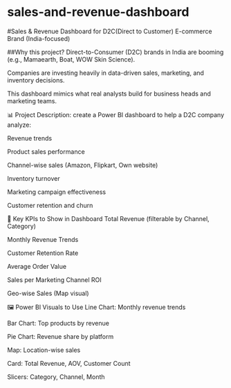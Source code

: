 # sales-and-revenue-dashboard
 #Sales &amp; Revenue Dashboard for D2C(Direct to Customer) E-commerce Brand (India-focused)

 ##Why this project?
Direct-to-Consumer (D2C) brands in India are booming (e.g., Mamaearth, Boat, WOW Skin Science).

Companies are investing heavily in data-driven sales, marketing, and inventory decisions.

This dashboard mimics what real analysts build for business heads and marketing teams.

📊 Project Description:
 create a Power BI dashboard to help a D2C company analyze:

Revenue trends

Product sales performance

Channel-wise sales (Amazon, Flipkart, Own website)

Inventory turnover

Marketing campaign effectiveness

Customer retention and churn

📌 Key KPIs to Show in Dashboard
Total Revenue (filterable by Channel, Category)

Monthly Revenue Trends

Customer Retention Rate

Average Order Value

Sales per Marketing Channel ROI

Geo-wise Sales (Map visual)

🖼️ Power BI Visuals to Use
Line Chart: Monthly revenue trends

Bar Chart: Top products by revenue

Pie Chart: Revenue share by platform


Map: Location-wise sales

Card: Total Revenue, AOV, Customer Count

Slicers: Category, Channel, Month

